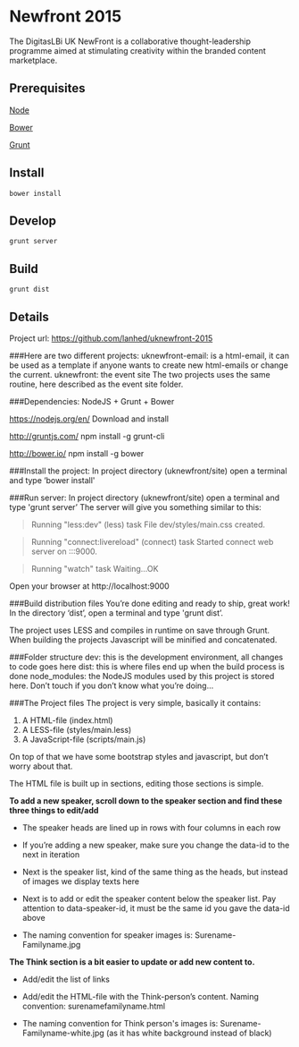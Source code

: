 # Newfront 2015
The DigitasLBi UK NewFront is a collaborative thought-leadership programme aimed at stimulating creativity within the branded content marketplace. 

## Prerequisites

[Node](https://nodejs.org/)

[Bower](http://bower.io/)

[Grunt](http://gruntjs.com/)


## Install
```
bower install
```

## Develop
```
grunt server
```

## Build
```
grunt dist
```

## Details
Project url: https://github.com/lanhed/uknewfront-2015

###Here are two different projects:
uknewfront-email: is a html-email, it can be used as a template if anyone wants to create new html-emails or change the current.
uknewfront: the event site
The two projects uses the same routine, here described as the event site folder.

###Dependencies:
NodeJS + Grunt + Bower

https://nodejs.org/en/
Download and install

http://gruntjs.com/
npm install -g grunt-cli

http://bower.io/
npm install -g bower

###Install the project: 
In project directory (uknewfront/site) open a terminal and type ‘bower install'

###Run server:
In project directory (uknewfront/site) open a terminal and type 'grunt server’
The server will give you something similar to this:
>Running "less:dev" (less) task
>File dev/styles/main.css created.

>Running "connect:livereload" (connect) task
>Started connect web server on :::9000.

>Running "watch" task
>Waiting...OK

Open your browser at http://localhost:9000

###Build distribution files
You’re done editing and ready to ship, great work! In the directory ‘dist’, open a terminal and type 'grunt dist’.

The project uses LESS and compiles in runtime on save through Grunt. When building the projects Javascript will be minified and concatenated.

###Folder structure
dev: this is the development environment, all changes to code goes here
dist: this is where files end up when the build process is done
node_modules: the NodeJS modules used by this project is stored here. Don’t touch if you don’t know what you’re doing…

###The Project files
The project is very simple, basically it contains:

1. A HTML-file (index.html)
2. A LESS-file (styles/main.less)
3. A JavaScript-file (scripts/main.js)

On top of that we have some bootstrap styles and javascript, but don’t worry about that.

The HTML file is built up in sections, editing those sections is simple.

**To add a new speaker, scroll down to the speaker section and find these three things to edit/add**

* The speaker heads are lined up in rows with four columns in each row

* If you’re adding a new speaker, make sure you change the data-id to the next in iteration

* Next is the speaker list, kind of the same thing as the heads, but instead of images we display texts here

* Next is to add or edit the speaker content below the speaker list. Pay attention to data-speaker-id, it must be the same id you gave the data-id above

* The naming convention for speaker images is: Surename-Familyname.jpg

**The Think section is a bit easier to update or add new content to.**

* Add/edit the list of links

* Add/edit the HTML-file with the Think-person’s content. Naming convention: surenamefamilyname.html

* The naming convention for Think person's images is: Surename-Familyname-white.jpg (as it has white background instead of black)